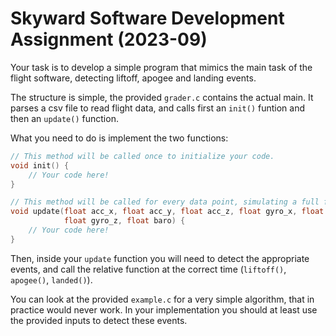 # Skyward Software Development Assignment (2023-09)

Your task is to develop a simple program that mimics the main task of the flight software, detecting liftoff, apogee and landing events.

The structure is simple, the provided `grader.c` contains the actual main. It parses a csv file to read flight data, and calls first an `init()` funtion and then an `update()` function.

What you need to do is implement the two functions:

```c
// This method will be called once to initialize your code.
void init() {
    // Your code here!
}

// This method will be called for every data point, simulating a full flight.
void update(float acc_x, float acc_y, float acc_z, float gyro_x, float gyro_y,
            float gyro_z, float baro) {
    // Your code here!
}
```

Then, inside your `update` function you will need to detect the appropriate events, and call the relative function at the correct time (`liftoff()`, `apogee()`, `landed()`).

You can look at the provided `example.c` for a very simple algorithm, that in practice would never work. In your implementation you should at least use the provided inputs to detect these events.
